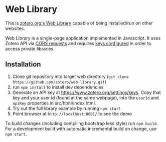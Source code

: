 Web Library
===========

This is [zotero.org's Web Library](https://www.zotero.org/mylibrary) capable of being installed/run on other websites.

Web Library is a single-page application implemented in Javascript. It uses Zotero API via [CORS requests](http://enable-cors.org/) and requires [keys configured](https://www.zotero.org/settings/keys/new) in order to access private libraries.

Installation
------------

1. Clone git repository into target web directory (`git clone https://github.com/zotero/web-library.git`)
2. run `npm install` to install dev dependencies
3. Generate an API key at https://www.zotero.org/settings/keys. Copy that key and your user id (found at the same webpage), into the `userId` and `apiKey` properties in src/html/index.html.
4. Try out the full library example by running `npm start`
5. Point browser at `http://localhost:8001/` to see the demo

To build changes (including compiling bootstrap less style) run `npm build`. For a development build with automatic incremental build on change, use `npm start`.
